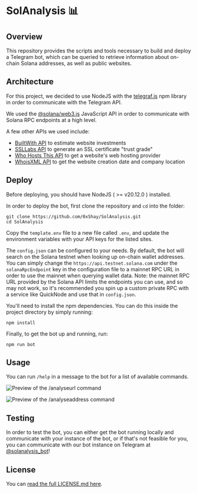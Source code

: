 # SolAnalysis 📊

## Overview
This repository provides the scripts and tools necessary to build and deploy a Telegram bot, which can be queried to retrieve information about on-chain Solana addresses, as well as public websites.

## Architecture
For this project, we decided to use NodeJS with the [telegraf.js](https://telegraf.js.org/) npm library in order to communicate with the Telegram API.

We used the [@solana/web3.js](https://solana.com/docs/clients/javascript) JavaScript API in order to communicate with Solana RPC endpoints at a high level.

A few other APIs we used include:
- [BuiltWith API](https://api.builtwith.com/) to estimate website investments
- [SSLLabs API](https://www.ssllabs.com/projects/ssllabs-apis/) to generate an SSL certificate "trust grade"
- [Who Hosts This API](https://www.who-hosts-this.com/) to get a website's web hosting provider
- [WhoisXML API](https://www.whoisxmlapi.com/) to get the website creation date and company location

## Deploy
Before deploying, you should have NodeJS ( >= v20.12.0 ) installed.

In order to deploy the bot, first clone the repository and `cd` into the folder:
```
git clone https://github.com/0xShay/SolAnalysis.git
cd SolAnalysis
```

Copy the `template.env` file to a new file called `.env`, and update the environment variables with your API keys for the listed sites.

The `config.json` can be configured to your needs. By default, the bot will search on the Solana testnet when looking up on-chain wallet addresses. You can simply change the `https://api.testnet.solana.com` under the `solanaRpcEndpoint` key in the configuration file to a mainnet RPC URL in order to use the mainnet when querying wallet data. Note: the mainnet RPC URL provided by the Solana API limits the endpoints you can use, and so may not work, so it's recommended you spin up a custom private RPC with a service like QuickNode and use that in `config.json`.

You'll need to install the npm dependencies. You can do this inside the project directory by simply running:
```
npm install
```

Finally, to get the bot up and running, run:
```
npm run bot
```

## Usage
You can run `/help` in a message to the bot for a list of available commands.

![Preview of the `/analyseurl` command](https://imgur.com/ErSGIxJ.png)

![Preview of the `/analyseaddress` command](https://imgur.com/MAdsvnN.png)

## Testing
In order to test the bot, you can either get the bot running locally and communicate with your instance of the bot, or if that's not feasible for you, you can communicate with our bot instance on Telegram at [@solanalysis_bot](https://t.me/@solanalysis_bot)!

## License
You can [read the full LICENSE.md here](LICENSE.md).